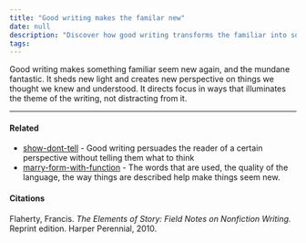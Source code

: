 ```yaml
---
title: "Good writing makes the familar new"
date: null
description: "Discover how good writing transforms the familiar into something fresh by creating new perspectives and focusing on themes without distracting the reader."
tags:
---
```


Good writing makes something familiar seem new again, and the mundane fantastic. It sheds new light and creates new perspective on things we thought we knew and understood. It directs focus in ways that illuminates the theme of the writing, not distracting from it.

---

#### Related

- [show-dont-tell]() - Good writing persuades the reader of a certain perspective without telling them what to think
- [marry-form-with-function]() - The words that are used, the quality of the language, the way things are described help make things seem new.

#### Citations

Flaherty, Francis. _The Elements of Story: Field Notes on Nonfiction Writing._ Reprint edition. Harper Perennial, 2010.
